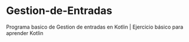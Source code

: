 # Gestion-de-Entradas
Programa basico de Gestion de entradas en Kotlin | Ejercicio básico para aprender Kotlin
